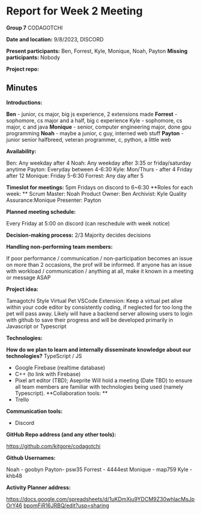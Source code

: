 # Report for Week 2 Meeting

**Group 7** CODAGOTCHI


**Date and location:** 9/8/2023, DISCORD


**Present participants:** Ben, Forrest, Kyle, Monique, Noah, Payton **Missing participants:** Nobody


 **Project repo:**

## Minutes

**Introductions:**

**Ben** - junior, cs major, big js experience, 2 extensions made 
**Forrest** - sophomore, cs major and a half, big c experience Kyle - sophomore, cs major, c and java
**Monique** - senior, computer engineering major, done gpu programming 
**Noah** - maybe a junior, c guy, interned web stuff
**Payton** - junior senior halfbreed, veteran programmer, c, python, a little web

**Availability:**

Ben: Any weekday after 4
Noah: Any weekday after 3:35 or friday/saturday anytime
Payton: Everyday between 4-6:30
Kyle: Mon/Thurs - after 4 Friday after 12
Monique: Friday 5-6:30
Forrest: Any day after 5

**Timeslot for meetings:**
5pm Fridays on discord to 6~6:30
**Roles for each week: **
Scrum Master: Noah
Product Owner: Ben
Archivist: Kyle
Quality Assurance:Monique
Presenter: Payton

**Planned meeting schedule:**

Every Friday at 5:00 on discord (can reschedule with week notice)

**Decision-making process:**
2/3 Majority decides decisions

**Handling non-performing team members:**

If poor performance / communication / non-participation becomes an issue on more than 2 occasions, the prof will be informed. If anyone has an issue with workload / communication / anything at all, make it known in a meeting or message ASAP

**Project idea:**

Tamagotchi Style Virtual Pet VSCode Extension: Keep a virtual pet alive within your code editor by consistently coding, if neglected for too long the pet will pass away. Likely will have a backend server allowing users to login with github to save their progress and will be developed primarily in Javascript or Typescript

**Technologies:**

**How do we plan to learn and internally disseminate knowledge about our technologies?** TypeScript / JS
- Google Firebase (realtime database)
- C++ (to link with Firebase)
- Pixel art editor (TBD); Aseprite
Will hold a meeting (Date TBD) to ensure all team members are familiar with technologies being used (namely Typescript).
**Collaboration tools: **
- Trello

**Communication tools:**
- Discord

**GitHub Repo address (and any other tools):**

<span style="text-decoration:underline;">https://github.com/kitgore/codagotchi</span>

**Github Usernames:**

Noah - goobyn
Payton- psw35
Forrest - 4444est 
Monique - map759
Kyle - khb48

**Activity Planner address:**

<span style="text-decoration:underline;">https://docs.google.com/spreadsheets/d/1uKDmXju9YDCM9Z30whlacMsJpOrY46</span> <span style="text-decoration:underline;">bpomFiR16JRBQ/edit?usp=sharing</span>

